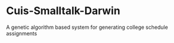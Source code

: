 # Cuis-Smalltalk-Darwin
A genetic algorithm based system for generating college schedule assignments

